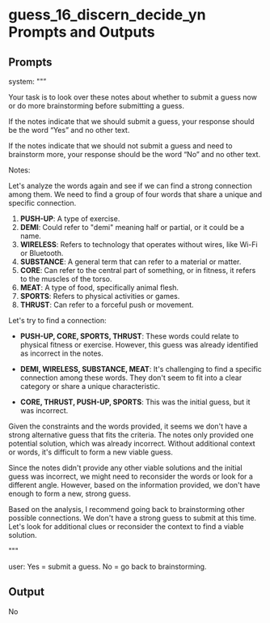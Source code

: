 # guess_16_discern_decide_yn Prompts and Outputs

## Prompts

system: ""”

Your task is to look over these notes about whether to submit a guess now or do more brainstorming before submitting a guess.

If the notes indicate that we should submit a guess, your response should be the word “Yes” and no other text.

If the notes indicate that we should not submit a guess and need to brainstorm more, your response should be the word “No” and no other text.

Notes:

Let's analyze the words again and see if we can find a strong connection among them. We need to find a group of four words that share a unique and specific connection.

1. **PUSH-UP**: A type of exercise.
2. **DEMI**: Could refer to "demi" meaning half or partial, or it could be a name.
3. **WIRELESS**: Refers to technology that operates without wires, like Wi-Fi or Bluetooth.
4. **SUBSTANCE**: A general term that can refer to a material or matter.
5. **CORE**: Can refer to the central part of something, or in fitness, it refers to the muscles of the torso.
6. **MEAT**: A type of food, specifically animal flesh.
7. **SPORTS**: Refers to physical activities or games.
8. **THRUST**: Can refer to a forceful push or movement.

Let's try to find a connection:

- **PUSH-UP, CORE, SPORTS, THRUST**: These words could relate to physical fitness or exercise. However, this guess was already identified as incorrect in the notes.

- **DEMI, WIRELESS, SUBSTANCE, MEAT**: It's challenging to find a specific connection among these words. They don't seem to fit into a clear category or share a unique characteristic.

- **CORE, THRUST, PUSH-UP, SPORTS**: This was the initial guess, but it was incorrect.

Given the constraints and the words provided, it seems we don't have a strong alternative guess that fits the criteria. The notes only provided one potential solution, which was already incorrect. Without additional context or words, it's difficult to form a new viable guess.

Since the notes didn't provide any other viable solutions and the initial guess was incorrect, we might need to reconsider the words or look for a different angle. However, based on the information provided, we don't have enough to form a new, strong guess.

Based on the analysis, I recommend going back to brainstorming other possible connections. We don't have a strong guess to submit at this time. Let's look for additional clues or reconsider the context to find a viable solution.

"""

user: Yes = submit a guess. No = go back to brainstorming.

## Output

No

